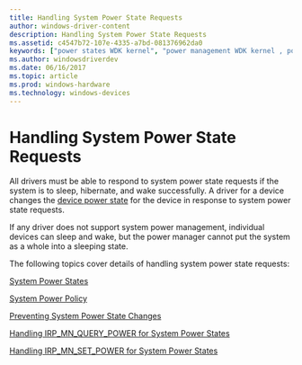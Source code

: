 ```yaml
---
title: Handling System Power State Requests
author: windows-driver-content
description: Handling System Power State Requests
ms.assetid: c4547b72-107e-4335-a7bd-081376962da0
keywords: ["power states WDK kernel", "power management WDK kernel , power state requests", "system power states WDK kernel , power state requests", "requests WDK power management", "IRPs WDK power management", "I/O request packets WDK power management", "power requests WDK kernel"]
ms.author: windowsdriverdev
ms.date: 06/16/2017
ms.topic: article
ms.prod: windows-hardware
ms.technology: windows-devices
---
```


# Handling System Power State Requests





All drivers must be able to respond to system power state requests if the system is to sleep, hibernate, and wake successfully. A driver for a device changes the [device power state](device-power-states.md) for the device in response to system power state requests.

If any driver does not support system power management, individual devices can sleep and wake, but the power manager cannot put the system as a whole into a sleeping state.

The following topics cover details of handling system power state requests:

[System Power States](system-power-states.md)

[System Power Policy](system-power-policy.md)

[Preventing System Power State Changes](preventing-system-power-state-changes.md)

[Handling IRP\_MN\_QUERY\_POWER for System Power States](handling-irp-mn-query-power-for-system-power-states.md)

[Handling IRP\_MN\_SET\_POWER for System Power States](handling-irp-mn-set-power-for-system-power-states.md)

 

 




